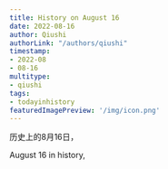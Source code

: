 ```yaml
---
title: History on August 16
date: 2022-08-16
author: Qiushi 
authorLink: "/authors/qiushi"
timestamp: 
- 2022-08
- 08-16
multitype: 
- qiushi
tags: 
- todayinhistory
featuredImagePreview: '/img/icon.png'
---
```









历史上的8月16日，

August 16 in history, 

<!--more-->

